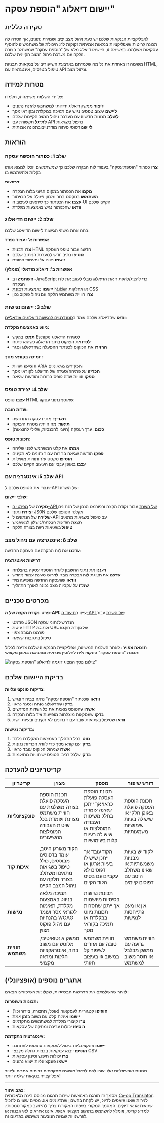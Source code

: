 <!--
CO_OP_TRANSLATOR_METADATA:
{
  "original_hash": "50a7783473b39a2e0f133e271a102231",
  "translation_date": "2025-10-23T01:28:16+00:00",
  "source_file": "7-bank-project/4-state-management/assignment.md",
  "language_code": "he"
}
-->
# יישום דיאלוג "הוספת עסקה"

## סקירה כללית

לאפליקציית הבנקאות שלכם יש כעת ניהול מצב יציב ושמירת נתונים, אך חסרה לה תכונה קריטית שאפליקציות בנקאות אמיתיות זקוקות לה: היכולת של משתמשים להוסיף עסקאות משלהם. במשימה זו, תיישמו דיאלוג מלא של "הוספת עסקה" שמשתלב בצורה חלקה עם מערכת ניהול המצב הקיימת שלכם.

משימה זו מאחדת את כל מה שלמדתם בארבעת השיעורים על בנקאות: תבניות HTML, טיפול בטפסים, אינטגרציה עם API וניהול מצב.

## מטרות למידה

על ידי השלמת משימה זו, תלמדו:
- **ליצור** ממשק דיאלוג ידידותי למשתמש להזנת נתונים
- **ליישם** עיצוב טפסים נגיש עם תמיכה במקלדת ובקוראי מסך
- **לשלב** תכונות חדשות עם מערכת ניהול המצב הקיימת שלכם
- **לתרגל** תקשורת עם API וטיפול בשגיאות
- **ליישם** דפוסי פיתוח מודרניים בתכונה אמיתית

## הוראות

### שלב 1: כפתור הוספת עסקה

**צרו** כפתור "הוספת עסקה" בעמוד לוח הבקרה שלכם כך שמשתמשים יוכלו למצוא אותו בקלות ולהשתמש בו.

**דרישות:**
- **מקמו** את הכפתור במקום הגיוני בלוח הבקרה
- **השתמשו** בטקסט ברור ומכוון פעולה על הכפתור
- **עצבו** את הכפתור כך שיתאים לעיצוב ה-UI הקיים שלכם
- **וודאו** שהכפתור נגיש באמצעות מקלדת

### שלב 2: יישום הדיאלוג

בחרו אחת משתי הגישות ליישום הדיאלוג שלכם:

**אפשרות א': עמוד נפרד**
- **צרו** תבנית HTML חדשה עבור טופס העסקה
- **הוסיפו** נתיב חדש למערכת הניתוב שלכם
- **יישמו** ניווט אל ומעמוד הטופס

**אפשרות ב': דיאלוג מודאלי (מומלץ)**
- **השתמשו** ב-JavaScript כדי להציג/להסתיר את הדיאלוג מבלי לעזוב את לוח הבקרה
- **יישמו** באמצעות [תכונת `hidden`](https://developer.mozilla.org/docs/Web/HTML/Global_attributes/hidden) או מחלקות CSS
- **צרו** חוויית משתמש חלקה עם ניהול פוקוס נכון

### שלב 3: יישום נגישות

**וודאו** שהדיאלוג שלכם עומד ב[סטנדרטים לנגישות דיאלוגים מודאליים](https://developer.paciellogroup.com/blog/2018/06/the-current-state-of-modal-dialog-accessibility/):

**ניווט באמצעות מקלדת:**
- **תמכו** במקש Escape לסגירת הדיאלוג
- **לכדו** את הפוקוס בתוך הדיאלוג כשהוא פתוח
- **החזירו** את הפוקוס לכפתור ההפעלה כשהדיאלוג נסגר

**תמיכה בקוראי מסך:**
- **הוסיפו** תוויות ARIA ותפקידים מתאימים
- **הכריזו** על פתיחה/סגירה של הדיאלוג לקוראי מסך
- **ספקו** תוויות שדה טופס ברורות והודעות שגיאה

### שלב 4: יצירת טופס

**עצבו** טופס HTML שאוסף נתוני עסקה:

**שדות חובה:**
- **תאריך**: מתי העסקה התרחשה
- **תיאור**: מה הייתה מטרת העסקה
- **סכום**: ערך העסקה (חיובי להכנסות, שלילי להוצאות)

**תכונות טופס:**
- **אמתו** את קלט המשתמש לפני שליחה
- **ספקו** הודעות שגיאה ברורות עבור נתונים לא תקינים
- **הוסיפו** טקסט עזר ותוויות מועילות
- **עצבו** באופן עקבי עם העיצוב הקיים שלכם

### שלב 5: אינטגרציה עם API

**חברו** את הטופס שלכם ל-API של השרת:

**שלבי יישום:**
- **סקירה** של [מפרטי ה-API של השרת](../api/README.md) עבור נקודת הקצה והפורמט הנכון של הנתונים
- **יצירת** נתוני JSON מקלטי הטופס שלכם
- **שליחה** של הנתונים ל-API עם טיפול בשגיאות מתאים
- **הצגת** הודעות הצלחה/כישלון למשתמש
- **טיפול** בשגיאות רשת בצורה חלקה

### שלב 6: אינטגרציה עם ניהול מצב

**עדכנו** את לוח הבקרה עם העסקה החדשה:

**דרישות אינטגרציה:**
- **רעננו** את נתוני החשבון לאחר הוספת עסקה בהצלחה
- **עדכנו** את תצוגת לוח הבקרה מבלי לדרוש טעינת עמוד מחדש
- **וודאו** שהעסקה החדשה מופיעה מיד
- **שמרו** על עקביות מצב נכונה לאורך התהליך

## מפרטים טכניים

**פרטי נקודת הקצה של ה-API:**
עיינו ב[תיעוד ה-API של השרת](../api/README.md) עבור:
- פורמט JSON הנדרש לנתוני עסקה
- שיטת HTTP וכתובת URL של נקודת הקצה
- פורמט תגובה צפוי
- טיפול בתגובות שגיאה

**תוצאה צפויה:**
לאחר השלמת המשימה, אפליקציית הבנקאות שלכם צריכה לכלול תכונת "הוספת עסקה" פונקציונלית לחלוטין שנראית ומתנהגת באופן מקצועי:

![צילום מסך המציג דוגמה לדיאלוג "הוספת עסקה"](../../../../translated_images/dialog.93bba104afeb79f12f65ebf8f521c5d64e179c40b791c49c242cf15f7e7fab15.he.png)

## בדיקת היישום שלכם

**בדיקות פונקציונליות:**
1. **וודאו** שכפתור "הוספת עסקה" נראה בבירור ונגיש
2. **בדקו** שהדיאלוג נפתח ונסגר כראוי
3. **אשרו** שהטופס מאמת את כל השדות הנדרשים
4. **בדקו** שעסקאות מוצלחות מופיעות מיד בלוח הבקרה
5. **וודאו** שטיפול בשגיאות עובד עבור נתונים לא תקינים ובעיות רשת

**בדיקות נגישות:**
1. **נווטו** בכל התהליך באמצעות המקלדת בלבד
2. **בדקו** עם קורא מסך כדי לוודא הכרזות נכונות
3. **אשרו** שניהול הפוקוס עובד כראוי
4. **בדקו** שלכל רכיבי הטופס יש תוויות מתאימות

## קריטריונים להערכה

| קריטריון | מצוין | מספק | דורש שיפור |
| -------- | ------ | ------ | ----------- |
| **פונקציונליות** | תכונת הוספת העסקה פועלת בצורה מושלמת עם חוויית משתמש מצוינת ועומדת בכל שיטות העבודה המומלצות מהשיעורים | תכונת הוספת העסקה פועלת כראוי אך ייתכן שאינה עומדת בחלק משיטות העבודה המומלצות או שיש לה בעיות קלות בשימושיות | תכונת הוספת העסקה פועלת באופן חלקי או שיש לה בעיות שימושיות משמעותיות |
| **איכות קוד** | הקוד מאורגן היטב, עומד בדפוסים מבוססים, כולל טיפול בשגיאות מתאים ומשתלב בצורה חלקה עם ניהול המצב הקיים | הקוד עובד אך ייתכן שיש לו בעיות ארגון או דפוסים לא עקביים עם בסיס הקוד הקיים | לקוד יש בעיות מבניות משמעותיות או שאינו משתלב היטב עם דפוסים קיימים |
| **נגישות** | תמיכה מלאה בניווט באמצעות מקלדת, תאימות לקוראי מסך ועומד בהנחיות WCAG עם ניהול פוקוס מצוין | תכונות נגישות בסיסיות מיושמות אך ייתכן שחסרות תכונות ניווט במקלדת או תמיכה בקוראי מסך | אין או מעט התייחסות לנגישות |
| **חוויית משתמש** | ממשק אינטואיטיבי, מלוטש עם משוב ברור, אינטראקציות חלקות ומראה מקצועי | חוויית משתמש טובה עם אזורים לשיפור קל במשוב או בעיצוב חזותי | חוויית משתמש גרועה עם ממשק מבלבל או חוסר משוב למשתמש |

## אתגרים נוספים (אופציונלי)

לאחר שהשלמתם את הדרישות הבסיסיות, שקלו את השיפורים הבאים:

**תכונות משופרות:**
- **הוסיפו** קטגוריות לעסקאות (אוכל, תחבורה, בידור וכו')
- **יישמו** אימות קלט עם משוב בזמן אמת
- **צרו** קיצורי מקלדת למשתמשים מתקדמים
- **הוסיפו** יכולות עריכה ומחיקה של עסקאות

**אינטגרציה מתקדמת:**
- **יישמו** פונקציונליות ביטול לעסקאות שהוספו לאחרונה
- **הוסיפו** ייבוא עסקאות בכמות גדולה מקבצי CSV
- **צרו** יכולות חיפוש וסינון עסקאות
- **יישמו** פונקציונליות ייצוא נתונים

תכונות אופציונליות אלו יעזרו לכם לתרגל מושגים מתקדמים בפיתוח אתרים וליצור אפליקציית בנקאות שלמה יותר!

---

**כתב ויתור**:  
מסמך זה תורגם באמצעות שירות תרגום מבוסס בינה מלאכותית [Co-op Translator](https://github.com/Azure/co-op-translator). למרות שאנו שואפים לדיוק, יש לקחת בחשבון שתרגומים אוטומטיים עשויים להכיל שגיאות או אי דיוקים. המסמך המקורי בשפתו המקורית צריך להיחשב כמקור סמכותי. למידע קריטי, מומלץ להשתמש בתרגום מקצועי אנושי. איננו אחראים לאי הבנות או לפרשנויות שגויות הנובעות משימוש בתרגום זה.